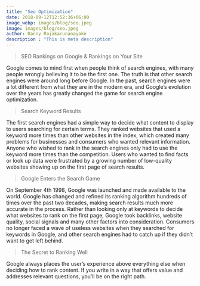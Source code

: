 ```yaml
---
title: "Seo Optimization"
date: 2018-09-12T12:52:36+06:00
image_webp: images/blog/seo.jpeg
image: images/blog/seo.jpeg
author: Danny Rajakarunanayake 
description : "This is meta description"
---
```


> SEO Rankings on Google & Rankings on Your Site

Google comes to mind first when people think of search engines, with many people wrongly believing it to be the first one. The truth is that other search engines were around long before Google. In the past, search engines were a lot different from what they are in the modern era, and Google’s evolution over the years has greatly changed the game for search engine optimization.

> Search Keyword Results

The first search engines had a simple way to decide what content to display to users searching for certain terms. They ranked websites that used a keyword more times than other websites in the index, which created many problems for businesses and consumers who wanted relevant information. Anyone who wished to rank in the search engines only had to use the keyword more times than the competition. Users who wanted to find facts or look up data were frustrated by a growing number of low-quality websites showing up on the first page of search results.

> Google Enters the Search Game

On September 4th 1998, Google was launched and made available to the world. Google has changed and refined its ranking algorithm hundreds of times over the past two decades, making search results much more accurate in the process. Rather than looking only at keywords to decide what websites to rank on the first page, Google took backlinks, website quality, social signals and many other factors into consideration. Consumers no longer faced a wave of useless websites when they searched for keywords in Google, and other search engines had to catch up if they didn’t want to get left behind.

> The Secret to Ranking Well

Google always places the user’s experience above everything else when deciding how to rank content. If you write in a way that offers value and addresses relevant questions, you’ll be on the right path.

